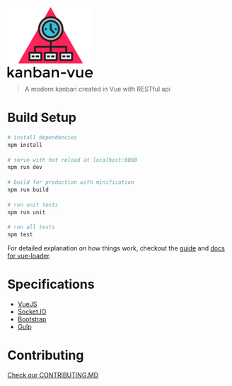 ![logo](src/assets/logo_small.png)

> A modern kanban created in Vue with RESTful api

# Build Setup
``` bash
# install dependencies
npm install

# serve with hot reload at localhost:8080
npm run dev

# build for production with minification
npm run build

# run unit tests
npm run unit

# run all tests
npm test
```

For detailed explanation on how things work, checkout the [guide](http://vuejs-templates.github.io/webpack/) and [docs for vue-loader](http://vuejs.github.io/vue-loader).

# Specifications
- [VueJS](https://vuejs.org/)
- [Socket.IO](http://socket.io/)
- [Bootstrap](http://getbootstrap.com/)
- [Gulp](http://gulpjs.com/)

# Contributing
[Check our CONTRIBUTING.MD](https://github.com/michaeldegroot/kanban-vue/blob/master/CONTRIBUTING.md)
